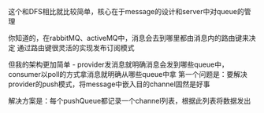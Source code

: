 这个和DFS相比就比较简单，核心在于message的设计和server中对queue的管理

你知道的，在rabbitMQ、activeMQ中，消息会去到哪里都由消息内的路由键来决定
通过路由键很灵活的实现发布订阅模式

但我的架构更加简单 - provider发消息就明确消息会发到哪些queue中，consumer以poll的方式拿消息就明确从哪些queue中拿
第一个问题是：要解决provider的push模式，将message中嵌入目的channel固然是好事

解决方案是：每个pushQueue都记录一个channel列表，根据此列表将数据发出

